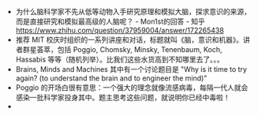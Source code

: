 - 为什么脑科学家不先从低等动物入手研究原理和模拟大脑，探求意识的来源，而是直接研究和模拟最高级的人脑呢？ - Mon1st的回答 - 知乎
  https://www.zhihu.com/question/37959004/answer/172265438
- 推荐 MIT 校庆时组织的一系列讲座和对话，标题就叫《脑，意识和机器》。讲者群星荟萃，包括 Poggio, Chomsky, Minsky, Tenenbaum, Koch, Hassabis 等等（随机列举）。比我们这些水货高到不知哪里去了。。。
- Brains, Minds and Machines
  其中有一个讨论题目是 "Why is it time to try again? (to understand the brain and to engineer the mind)"
- Poggio 的开场白很有意思：一个强大的理念就像流感病毒，每隔一代人就会感染一批科学家投身其中。题主思考这些问题，就说明你已经中毒啦！
-